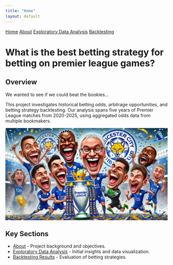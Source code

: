 ```yaml
---
title: "Home"
layout: default
---
```


<link rel="stylesheet" type="text/css" href="./assets/css/style.css">

<div class="header">
    <a href="index.html">Home</a>
    <a href="about.html">About</a>
    <a href="eda.html">Exploratory Data Analysis</a>
    <a href="backtesting.html">Backtesting</a>
</div>

# What is the best betting strategy for betting on premier league games?

## Overview

We wanted to see if we could beat the bookies...

This project investigates historical betting odds, arbitrage opportunities, and betting strategy backtesting. Our analysis spans five years of Premier League matches from 2020-2025, using aggregated odds data from multiple bookmakers.

<img src="project_image.webp" alt="Leicester City 2015-16 Win" style="max-width: 100%; height: auto; display: block; margin: auto;">

## Key Sections
- [About](about.html) - Project background and objectives.
- [Exploratory Data Analysis](eda.html) - Initial insights and data visualization.
- [Backtesting Results](backtesting.html) - Evaluation of betting strategies.

